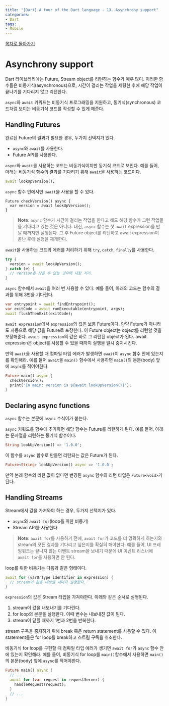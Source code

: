 ```yaml
---
title: "[Dart] A tour of the Dart language - 13. Asynchrony support"
categories:
- Dart
tags:
- Mobile
---
```


[목차로 돌아가기](/dart/a-tour-of-the-dart-language/)

# Asynchrony support
Dart 라이브러리에는 Future, Stream object를 리턴하는 함수가 매우 많다. 이러한 함수들은 비동기식(asynchronous)으로, 시간이 걸리는 작업을 세팅한 후에 해당 작업이 끝나기를 기다리지 않고 리턴한다.

`async`와 `await` 키워드는 비동기식 프로그래밍을 지원하고, 동기식(synchronous) 코드처럼 보이는 비동기식 코드를 작성할 수 있게 해준다.

## Handling Futures
완료된 Future의 결과가 필요한 경우, 두가지 선택지가 있다.

* `async`와 `await`를 사용한다.
* Future API를 사용한다. 

`async`와 `await`를 사용하는 코드는 비동기식이지만 동기식 코드로 보인다. 예를 들어, 아래는 비동기식 함수의 결과를 기다리기 위해 `await`을 사용하는 코드이다. 

``` dart
await lookUpVersion();
```

`async` 함수 안에서만 `await`을 사용을 할 수 있다.

```
Future checkVersion() async {
  var version = await lookUpVersion();
}
```

> **Note**: `async` 함수가 시간이 걸리는 작업을 한다고 해도 해당 함수가 그런 작업들을 기다리고 있는 것은 아니다. 대신, `async` 함수는 첫 `await` expression을 만날 때까지만 실행된다. 그 후 Future object를 리턴하고 await expression이 끝난 후에 실행을 재개한다.

`await`을 사용하는 코드의 에러를 처리하기 위해 `try`, `catch`, `finally`를 사용한다.

``` dart
try {
  version = await lookUpVersion();
} catch (e) {
  // version을 찾을 수 없는 경우에 대한 처리.
}
```

`async` 함수에서 `await`을 여러 번 사용할 수 있다. 예를 들어, 아래의 코드는 함수의 결과를 위해 3번을 기다린다.

``` dart
var entrypoint = await findEntrypoint();
var exitCode = await runExecutable(entrypoint, args);
await flushThenExit(exitCode);
```

`await expression`에서 `expression`의 값은 보통 Future이다. 만약 Future가 아니라도 자동으로 해당 값을 Future로 포장한다. 이 Future object는  object를 리턴할 것을 보장해준다. `await expression`의 값은 바로 그 리턴된 object가 된다. await expression은 object를 사용할 수 있을 때까지 실행을 일시 중지시킨다.

만약 `await`을 사용할 때 컴파일 타임 에러가 발생하면 `await`이 `async` 함수 안에 있는지를 확인해라. 예를 들어 `await`을 `main()` 함수에서 사용하면 `main()`의 본문(body) 앞에 `async`를 적어야한다.

``` dart
Future main() async {
  checkVersion();
  print('In main: version is ${await lookUpVersion()}');
}
```

## Declaring async functions
`async` 함수는 본문에 `async` 수식어가 붙는다.

`async` 키워드를 함수에 추가하면 해당 함수는 Future를 리턴하게 된다. 예를 들어, 아래는 문자열을 리턴하는 동기식 함수이다.

``` dart
String lookUpVersion() => '1.0.0';
```

이 함수를 `async` 함수로 만들면 리턴되는 값은 Future가 된다.

``` dart
Future<String> lookUpVersion() async => '1.0.0';
```

만약 본래 함수의 리턴 값이 없다면 변경된 `async` 함수의 리턴 타입은 `Future<void>`가 된다.

## Handling Streams
Stream에서 값을 가져와야 하는 경우, 두가지 선택지가 있다.

* `async`와 `await for`(loop를 위한 비동기)
* Stream API를 사용한다.

> **Note**: `await for`를 사용하기 전에, `await for`가 코드를 더 명확하게 하는지와  stream의 모든 결과를 기다리고 싶은지를 확실히 해야한다. 예를 들어, UI 프레임워크는 끝나지 않는 이벤트 stream을 보내기 때문에 UI 이벤트 리스너에 `await for`를 사용하면 안 된다.

loop를 위한 비동기는 다음과 같은 형태이다.

``` dart
await for (varOrType identifier in expression) {
  // stream이 값을 내보낼 때마다 실행한다.
}
```

`expression`의 값은 Stream 타입을 가져야한다. 아래와 같은 순서로 실행된다.

1. stream이 값을 내보내기를 기다린다.
2. for loop의 본문을 실행한다. 이때 변수는 내보내진 값이 된다.
3. stream이 닫힐 때까지 1번과 2번을 반복한다.

stream 구독을 중지하기 위해 break 혹은 return statement를 사용할 수 있다. 이 statement들은 for loop를 break하고 스트림 구독을 취소한다.

비동기식 for loop를 구현할 때 컴파일 타입 에러가 생기면 `await for`가 `async` 함수 안에 있는지 확인해라. 예를 들어, 비동기식 for loop를 `main()`함수에서  사용하면 `main()`의 본문(body) 앞에 `async`를 적어야한다.

``` dart
Future main() async {
  // ...
  await for (var request in requestServer) {
    handleRequest(request);
  }
  // ...
}
```
